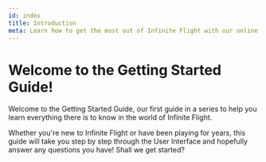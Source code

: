 ```yaml
---
id: index
title: Introduction
meta: Learn how to get the most out of Infinite Flight with our online documentation.
---
```


# Welcome to the Getting Started Guide!

Welcome to the Getting Started Guide, our first guide in a series to help you learn everything there is to know in the world of Infinite Flight. 



Whether you're new to Infinite Flight or have been playing for years, this guide will take you step by step through the User Interface and hopefully answer any questions you have! Shall we get started?

